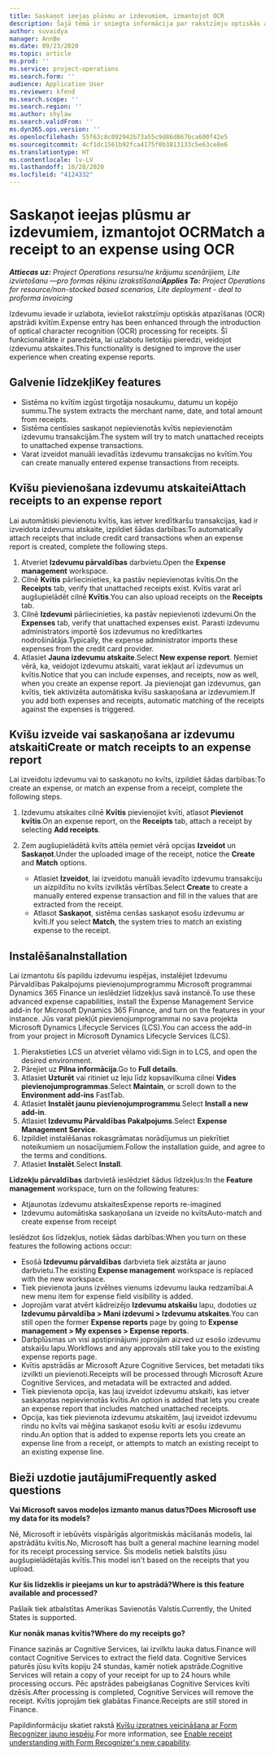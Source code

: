 ```yaml
---
title: Saskaņot ieejas plūsmu ar izdevumiem, izmantojot OCR
description: Šajā tēmā ir sniegta informācija par rakstzīmju optiskās atpazīšanas (OCR) apstrādi kvītīm.
author: suvaidya
manager: AnnBe
ms.date: 09/23/2020
ms.topic: article
ms.prod: ''
ms.service: project-operations
ms.search.form: ''
audience: Application User
ms.reviewer: kfend
ms.search.scope: ''
ms.search.region: ''
ms.author: shylaw
ms.search.validFrom: ''
ms.dyn365.ops.version: ''
ms.openlocfilehash: 55f63c8c092942b73a55c9d86d867bca600f42e5
ms.sourcegitcommit: 4cf1dc1561b92fca4175f0b3813133c5e63ce8e6
ms.translationtype: HT
ms.contentlocale: lv-LV
ms.lasthandoff: 10/28/2020
ms.locfileid: "4124332"
---
```

# <a name="match-a-receipt-to-an-expense-using-ocr"></a><span data-ttu-id="f34a3-103">Saskaņot ieejas plūsmu ar izdevumiem, izmantojot OCR</span><span class="sxs-lookup"><span data-stu-id="f34a3-103">Match a receipt to an expense using OCR</span></span>

<span data-ttu-id="f34a3-104">_**Attiecas uz:** Project Operations resursu/ne krājumu scenārijiem, Lite izvietošanu —pro formas rēķinu izrakstīšanai_</span><span class="sxs-lookup"><span data-stu-id="f34a3-104">_**Applies To:** Project Operations for resource/non-stocked based scenarios, Lite deployment - deal to proforma invoicing_</span></span>

<span data-ttu-id="f34a3-105">Izdevumu ievade ir uzlabota, ieviešot rakstzīmju optiskās atpazīšanas (OCR) apstrādi kvītīm.</span><span class="sxs-lookup"><span data-stu-id="f34a3-105">Expense entry has been enhanced through the introduction of optical character recognition (OCR) processing for receipts.</span></span> <span data-ttu-id="f34a3-106">Šī funkcionalitāte ir paredzēta, lai uzlabotu lietotāju pieredzi, veidojot izdevumu atskaites.</span><span class="sxs-lookup"><span data-stu-id="f34a3-106">This functionality is designed to improve the user experience when creating expense reports.</span></span>

## <a name="key-features"></a><span data-ttu-id="f34a3-107">Galvenie līdzekļi</span><span class="sxs-lookup"><span data-stu-id="f34a3-107">Key features</span></span>

- <span data-ttu-id="f34a3-108">Sistēma no kvītīm izgūst tirgotāja nosaukumu, datumu un kopējo summu.</span><span class="sxs-lookup"><span data-stu-id="f34a3-108">The system extracts the merchant name, date, and total amount from receipts.</span></span>
- <span data-ttu-id="f34a3-109">Sistēma centīsies saskaņot nepievienotās kvītis nepievienotām izdevumu transakcijām.</span><span class="sxs-lookup"><span data-stu-id="f34a3-109">The system will try to match unattached receipts to unattached expense transactions.</span></span>
- <span data-ttu-id="f34a3-110">Varat izveidot manuāli ievadītās izdevumu transakcijas no kvītīm.</span><span class="sxs-lookup"><span data-stu-id="f34a3-110">You can create manually entered expense transactions from receipts.</span></span>

## <a name="attach-receipts-to-an-expense-report"></a><span data-ttu-id="f34a3-111">Kvīšu pievienošana izdevumu atskaitei</span><span class="sxs-lookup"><span data-stu-id="f34a3-111">Attach receipts to an expense report</span></span>

<span data-ttu-id="f34a3-112">Lai automātiski pievienotu kvītis, kas ietver kredītkaršu transakcijas, kad ir izveidota izdevumu atskaite, izpildiet šādas darbības:</span><span class="sxs-lookup"><span data-stu-id="f34a3-112">To automatically attach receipts that include credit card transactions when an expense report is created, complete the following steps.</span></span>

  1. <span data-ttu-id="f34a3-113">Atveriet **Izdevumu pārvaldības** darbvietu.</span><span class="sxs-lookup"><span data-stu-id="f34a3-113">Open the **Expense management** workspace.</span></span>
  2. <span data-ttu-id="f34a3-114">Cilnē **Kvītis** pārliecinieties, ka pastāv nepievienotas kvītis.</span><span class="sxs-lookup"><span data-stu-id="f34a3-114">On the **Receipts** tab, verify that unattached receipts exist.</span></span> <span data-ttu-id="f34a3-115">Kvītis varat arī augšupielādēt cilnē **Kvītis**.</span><span class="sxs-lookup"><span data-stu-id="f34a3-115">You can also upload receipts on the **Receipts** tab.</span></span>
  3. <span data-ttu-id="f34a3-116">Cilnē **Izdevumi** pārliecinieties, ka pastāv nepievienoti izdevumi.</span><span class="sxs-lookup"><span data-stu-id="f34a3-116">On the **Expenses** tab, verify that unattached expenses exist.</span></span> <span data-ttu-id="f34a3-117">Parasti izdevumu administrators importē šos izdevumus no kredītkartes nodrošinātāja.</span><span class="sxs-lookup"><span data-stu-id="f34a3-117">Typically, the expense administrator imports these expenses from the credit card provider.</span></span>
  4. <span data-ttu-id="f34a3-118">Atlasiet **Jauna izdevumu atskaite**.</span><span class="sxs-lookup"><span data-stu-id="f34a3-118">Select **New expense report**.</span></span> <span data-ttu-id="f34a3-119">Ņemiet vērā, ka, veidojot izdevumu atskaiti, varat iekļaut arī izdevumus un kvītis.</span><span class="sxs-lookup"><span data-stu-id="f34a3-119">Notice that you can include expenses, and receipts, now as well, when you create an expense report.</span></span> <span data-ttu-id="f34a3-120">Ja pievienojat gan izdevumus, gan kvītis, tiek aktivizēta automātiska kvīšu saskaņošana ar izdevumiem.</span><span class="sxs-lookup"><span data-stu-id="f34a3-120">If you add both expenses and receipts, automatic matching of the receipts against the expenses is triggered.</span></span>

## <a name="create-or-match-receipts-to-an-expense-report"></a><span data-ttu-id="f34a3-121">Kvīšu izveide vai saskaņošana ar izdevumu atskaiti</span><span class="sxs-lookup"><span data-stu-id="f34a3-121">Create or match receipts to an expense report</span></span>
<span data-ttu-id="f34a3-122">Lai izveidotu izdevumu vai to saskaņotu no kvīts, izpildiet šādas darbības:</span><span class="sxs-lookup"><span data-stu-id="f34a3-122">To create an expense, or match an expense from a receipt, complete the following steps.</span></span>

  1. <span data-ttu-id="f34a3-123">Izdevumu atskaites cilnē **Kvītis** pievienojiet kvīti, atlasot **Pievienot kvītis**.</span><span class="sxs-lookup"><span data-stu-id="f34a3-123">On an expense report, on the **Receipts** tab, attach a receipt by selecting **Add receipts**.</span></span>
  2. <span data-ttu-id="f34a3-124">Zem augšupielādētā kvīts attēla ņemiet vērā opcijas **Izveidot** un **Saskaņot**.</span><span class="sxs-lookup"><span data-stu-id="f34a3-124">Under the uploaded image of the receipt, notice the **Create** and **Match** options.</span></span>

      - <span data-ttu-id="f34a3-125">Atlasiet **Izveidot**, lai izveidotu manuāli ievadīto izdevumu transakciju un aizpildītu no kvīts izvilktās vērtības.</span><span class="sxs-lookup"><span data-stu-id="f34a3-125">Select **Create** to create a manually entered expense transaction and fill in the values that are extracted from the receipt.</span></span>
      - <span data-ttu-id="f34a3-126">Atlasot **Saskaņot**, sistēma cenšas saskaņot esošu izdevumu ar kvīti.</span><span class="sxs-lookup"><span data-stu-id="f34a3-126">If you select **Match**, the system tries to match an existing expense to the receipt.</span></span>

## <a name="installation"></a><span data-ttu-id="f34a3-127">Instalēšana</span><span class="sxs-lookup"><span data-stu-id="f34a3-127">Installation</span></span>

<span data-ttu-id="f34a3-128">Lai izmantotu šīs papildu izdevumu iespējas, instalējiet Izdevumu Pārvaldības Pakalpojums pievienojumprogrammu Microsoft programmai Dynamics 365 Finance un ieslēdziet līdzekļus savā instancē.</span><span class="sxs-lookup"><span data-stu-id="f34a3-128">To use these advanced expense capabilities, install the Expense Management Service add-in for Microsoft Dynamics 365 Finance, and turn on the features in your instance.</span></span> <span data-ttu-id="f34a3-129">Jūs varat piekļūt pievienojumprogrammai no sava projekta Microsoft Dynamics Lifecycle Services (LCS).</span><span class="sxs-lookup"><span data-stu-id="f34a3-129">You can access the add-in from your project in Microsoft Dynamics Lifecycle Services (LCS).</span></span>

1. <span data-ttu-id="f34a3-130">Pierakstieties LCS un atveriet vēlamo vidi.</span><span class="sxs-lookup"><span data-stu-id="f34a3-130">Sign in to LCS, and open the desired environment.</span></span>
2. <span data-ttu-id="f34a3-131">Pārejiet uz **Pilna informācija**.</span><span class="sxs-lookup"><span data-stu-id="f34a3-131">Go to **Full details**.</span></span>
3. <span data-ttu-id="f34a3-132">Atlasiet **Uzturēt** vai ritiniet uz leju līdz kopsavilkuma cilnei **Vides pievienojumprogrammas**.</span><span class="sxs-lookup"><span data-stu-id="f34a3-132">Select **Maintain**, or scroll down to the **Environment add-ins** FastTab.</span></span>
4. <span data-ttu-id="f34a3-133">Atlasiet **Instalēt jaunu pievienojumprogrammu**.</span><span class="sxs-lookup"><span data-stu-id="f34a3-133">Select **Install a new add-in**.</span></span>
5. <span data-ttu-id="f34a3-134">Atlasiet **Izdevumu Pārvaldības Pakalpojums**.</span><span class="sxs-lookup"><span data-stu-id="f34a3-134">Select **Expense Management Service**.</span></span>
6. <span data-ttu-id="f34a3-135">Izpildiet instalēšanas rokasgrāmatas norādījumus un piekrītiet noteikumiem un nosacījumiem.</span><span class="sxs-lookup"><span data-stu-id="f34a3-135">Follow the installation guide, and agree to the terms and conditions.</span></span>
7. <span data-ttu-id="f34a3-136">Atlasiet **Instalēt**.</span><span class="sxs-lookup"><span data-stu-id="f34a3-136">Select **Install**.</span></span>

<span data-ttu-id="f34a3-137">**Līdzekļu pārvaldības** darbvietā ieslēdziet šādus līdzekļus:</span><span class="sxs-lookup"><span data-stu-id="f34a3-137">In the **Feature management** workspace, turn on the following features:</span></span>

- <span data-ttu-id="f34a3-138">Atjaunotas izdevumu atskaites</span><span class="sxs-lookup"><span data-stu-id="f34a3-138">Expense reports re-imagined</span></span>
- <span data-ttu-id="f34a3-139">Izdevumu automātiska saskaņošana un izveide no kvīts</span><span class="sxs-lookup"><span data-stu-id="f34a3-139">Auto-match and create expense from receipt</span></span>

<span data-ttu-id="f34a3-140">Ieslēdzot šos līdzekļus, notiek šādas darbības:</span><span class="sxs-lookup"><span data-stu-id="f34a3-140">When you turn on these features the following actions occur:</span></span>

- <span data-ttu-id="f34a3-141">Esošā **Izdevumu pārvaldības** darbvieta tiek aizstāta ar jauno darbvietu.</span><span class="sxs-lookup"><span data-stu-id="f34a3-141">The existing **Expense management** workspace is replaced with the new workspace.</span></span>
- <span data-ttu-id="f34a3-142">Tiek pievienota jauns izvēlnes vienums izdevumu lauka redzamībai.</span><span class="sxs-lookup"><span data-stu-id="f34a3-142">A new menu item for expense field visibility is added.</span></span>
- <span data-ttu-id="f34a3-143">Joprojām varat atvērt kādreizējo **Izdevumu atskaišu** lapu, dodoties uz **Izdevumu pārvaldība > Mani izdevumi > Izdevumu atskaites**.</span><span class="sxs-lookup"><span data-stu-id="f34a3-143">You can still open the former **Expense reports** page by going to **Expense management > My expenses > Expense reports**.</span></span>
- <span data-ttu-id="f34a3-144">Darbplūsmas un visi apstiprinājumi joprojām aizved uz esošo izdevumu atskaišu lapu.</span><span class="sxs-lookup"><span data-stu-id="f34a3-144">Workflows and any approvals still take you to the existing expense reports page.</span></span>
- <span data-ttu-id="f34a3-145">Kvītis apstrādās ar Microsoft Azure Cognitive Services, bet metadati tiks izvilkti un pievienoti.</span><span class="sxs-lookup"><span data-stu-id="f34a3-145">Receipts will be processed through Microsoft Azure Cognitive Services, and metadata will be extracted and added.</span></span>
- <span data-ttu-id="f34a3-146">Tiek pievienota opcija, kas ļauj izveidot izdevumu atskaiti, kas ietver saskaņotas nepievienotās kvītis.</span><span class="sxs-lookup"><span data-stu-id="f34a3-146">An option is added that lets you create an expense report that includes matched unattached receipts.</span></span>
- <span data-ttu-id="f34a3-147">Opcija, kas tiek pievienota izdevumu atskaitēm, ļauj izveidot izdevumu rindu no kvīts vai mēģina saskaņot esošu kvīti ar esošu izdevumu rindu.</span><span class="sxs-lookup"><span data-stu-id="f34a3-147">An option that is added to expense reports lets you create an expense line from a receipt, or attempts to match an existing receipt to an existing expense line.</span></span>

## <a name="frequently-asked-questions"></a><span data-ttu-id="f34a3-148">Bieži uzdotie jautājumi</span><span class="sxs-lookup"><span data-stu-id="f34a3-148">Frequently asked questions</span></span>

<span data-ttu-id="f34a3-149">**Vai Microsoft savos modeļos izmanto manus datus?**</span><span class="sxs-lookup"><span data-stu-id="f34a3-149">**Does Microsoft use my data for its models?**</span></span>

<span data-ttu-id="f34a3-150">Nē, Microsoft ir iebūvēts vispārīgās algoritmiskās mācīšanās modelis, lai apstrādātu kvītis.</span><span class="sxs-lookup"><span data-stu-id="f34a3-150">No, Microsoft has built a general machine learning model for its receipt processing service.</span></span> <span data-ttu-id="f34a3-151">Šis modelis netiek balstīts jūsu augšupielādētajās kvītīs.</span><span class="sxs-lookup"><span data-stu-id="f34a3-151">This model isn't based on the receipts that you upload.</span></span>

<span data-ttu-id="f34a3-152">**Kur šis līdzeklis ir pieejams un kur to apstrādā?**</span><span class="sxs-lookup"><span data-stu-id="f34a3-152">**Where is this feature available and processed?**</span></span>

<span data-ttu-id="f34a3-153">Pašlaik tiek atbalstītas Amerikas Savienotās Valstis.</span><span class="sxs-lookup"><span data-stu-id="f34a3-153">Currently, the United States is supported.</span></span>

<span data-ttu-id="f34a3-154">**Kur nonāk manas kvītis?**</span><span class="sxs-lookup"><span data-stu-id="f34a3-154">**Where do my receipts go?**</span></span>

<span data-ttu-id="f34a3-155">Finance sazinās ar Cognitive Services, lai izvilktu lauka datus.</span><span class="sxs-lookup"><span data-stu-id="f34a3-155">Finance will contact Cognitive Services to extract the field data.</span></span> <span data-ttu-id="f34a3-156">Cognitive Services paturēs jūsu kvīts kopiju 24 stundas, kamēr notiek apstrāde.</span><span class="sxs-lookup"><span data-stu-id="f34a3-156">Cognitive Services will retain a copy of your receipt for up to 24 hours while processing occurs.</span></span> <span data-ttu-id="f34a3-157">Pēc apstrādes pabeigšanas Cognitive Services kvīti dzēsīs.</span><span class="sxs-lookup"><span data-stu-id="f34a3-157">After processing is completed, Cognitive Services will remove the receipt.</span></span> <span data-ttu-id="f34a3-158">Kvītis joprojām tiek glabātas Finance.</span><span class="sxs-lookup"><span data-stu-id="f34a3-158">Receipts are still stored in Finance.</span></span>

<span data-ttu-id="f34a3-159">Papildinformāciju skatiet rakstā [Kvīšu izpratnes veicināšana ar Form Recognizer jauno iespēju](https://azure.microsoft.com/blog/enable-receipt-understanding-with-form-recognizer-s-new-capability/).</span><span class="sxs-lookup"><span data-stu-id="f34a3-159">For more information, see [Enable receipt understanding with Form Recognizer's new capability](https://azure.microsoft.com/blog/enable-receipt-understanding-with-form-recognizer-s-new-capability/).</span></span>
